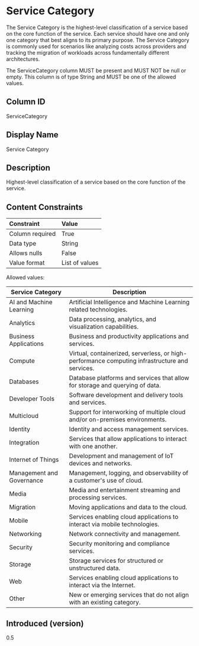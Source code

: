 # Service Category

The Service Category is the highest-level classification of a service based on the core function of the service. Each service should have one and only one category that best aligns to its primary purpose. The Service Category is commonly used for scenarios like analyzing costs across providers and tracking the migration of workloads across fundamentally different architectures.

The ServiceCategory column MUST be present and MUST NOT be null or empty. This column is of type String and MUST be one of the allowed values.

## Column ID

ServiceCategory

## Display Name

Service Category

## Description

Highest-level classification of a service based on the core function of the service.

## Content Constraints

| Constraint      | Value          |
| :-------------- | :------------- |
| Column required | True           |
| Data type       | String         |
| Allows nulls    | False          |
| Value format    | List of values |

Allowed values:

| Service Category          | Description                                                                                    |
| ------------------------- | ---------------------------------------------------------------------------------------------- |
| AI and Machine Learning   | Artificial Intelligence and Machine Learning related technologies.                             |
| Analytics                 | Data processing, analytics, and visualization capabilities.                                    |
| Business Applications     | Business and productivity applications and services.                                           |
| Compute                   | Virtual, containerized, serverless, or high-performance computing infrastructure and services. |
| Databases                 | Database platforms and services that allow for storage and querying of data.                   |
| Developer Tools           | Software development and delivery tools and services.                                          |
| Multicloud                | Support for interworking of multiple cloud and/or on-premises environments.                    |
| Identity                  | Identity and access management services.                                                       |
| Integration               | Services that allow applications to interact with one another.                                 |
| Internet of Things        | Development and management of IoT devices and networks.                                        |
| Management and Governance | Management, logging, and observability of a customer's use of cloud.                           |
| Media                     | Media and entertainment streaming and processing services.                                     |
| Migration                 | Moving applications and data to the cloud.                                                     |
| Mobile                    | Services enabling cloud applications to interact via mobile technologies.                      |
| Networking                | Network connectivity and management.                                                           |
| Security                  | Security monitoring and compliance services.                                                   |
| Storage                   | Storage services for structured or unstructured data.                                          |
| Web                       | Services enabling cloud applications to interact via the Internet.                             |
| Other                     | New or emerging services that do not align with an existing category.                          |

## Introduced (version)

0.5
